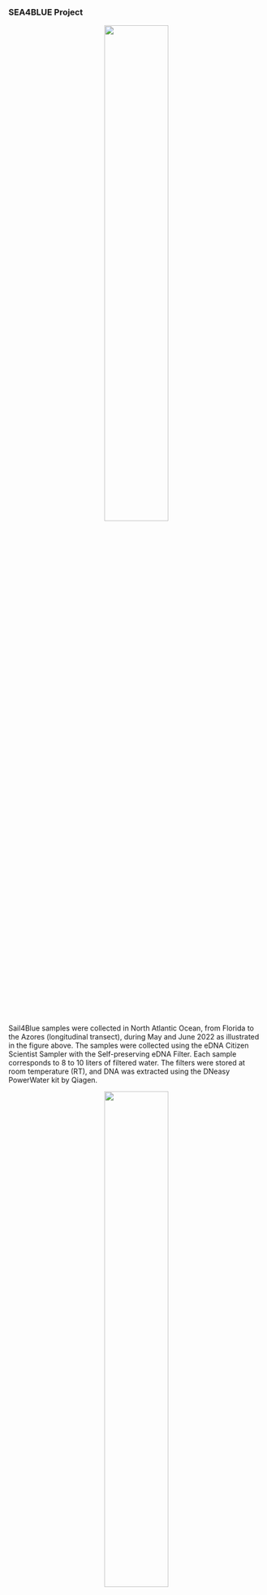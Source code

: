 ### SEA4BLUE Project

<p align="center">
  <img width=50% height=50% src="https://github.com/Luponsky/MicrobiolMarina2023/blob/main/img/Sea4Blue_page-0001.jpg">
</p>

Sail4Blue samples were collected in North Atlantic Ocean, from Florida to the Azores (longitudinal transect), during May and June 2022 as illustrated in the figure above. The samples were collected using the eDNA Citizen Scientist Sampler with the Self-preserving eDNA Filter. Each sample corresponds to 8 to 10 liters of filtered water. The filters were stored at room temperature (RT), and DNA was extracted using the DNeasy PowerWater kit by Qiagen.



<p align="center">
  <img width=50% height=50% src="https://github.com/Luponsky/MicrobiolMarina2023/blob/main/img/gel.png">
</p>
The 16S rRNA gene V4 region was amplified starting with 5 ng of each sample 

---

## The data we will use has already been 'pre-processed' with DADA2 and the taxonomy was assigned using Silva DB

<details>
<summary>What are the 'pre-processing' steps needed to clean the raw reads?</summary>
<br>
Inspect read quality profiles<br>
Remove Adaptors<br>
Quality filter and trimming<br>
Sample Inference<br>
Merge paired reads<br>
Remove chimeras<br>
</details>

---

<details>
<summary>What are the outputs of DADA2?</summary>
<br>
ASVs table & Rapresentative Sequences
</details>

---

<details>
<summary>What are the inputs for Phyloseq?</summary>
<br>
ASVs table + Rapresentative Sequences + taxonomy table + metadata
</details>



---
---
---


## now open **analysis_sea4blue.R** in your R cloud


#load packages
```r
library(MiscMetabar)
library(formattable)
library(phyloseq)
library(ggplot2)
library(dplyr)
library(metagenomeSeq)
library(ggrepel)
library(ranacapa)
library(ggside)
library(ggpubr)
library(grid)
```
#import data for the phyloseq object ( ASVs table, Tax table, metadata table)
```r
ps <- read_pq(path = "sea4blue_phyloseq") #this function import all the files from a specified folder 

ps
```

```
## phyloseq-class experiment-level object
## otu_table()   OTU Table:         [ 1312 taxa and 17 samples ]
## sample_data() Sample Data:       [ 17 samples by 9 sample variables ]
## tax_table()   Taxonomy Table:    [ 1312 taxa by 6 taxonomic ranks ]
```
# the metadata
```r 
sample_data(ps)
```

```
##             X    IndexSequence SampleName NavigationDay       Date        Water Zone Latitude  Longitude
## sa1     eDNA1 TACTAGGTAAGCAGCA      eDNA1             1 23/05/2022 Superficiale  ANW 29.30070 -77.936917
## sa2    eDNA18 TAACGTCCACGCGTGA     eDNA18            18 09/06/2022 Superficiale  ANC 35.79043 -34.595667
## sa3    eDNA19 TACTAGGTTGCGTCAC     eDNA19            19 10/06/2022 Superficiale  ANC 36.99627 -32.055683
## sa4    eDNA25 ACGTACGTTGCGTCAC     eDNA25            25 23/06/2022 Superficiale  ANE 35.89713 -17.887783
## sa5    eDNA26 GCGATACGTGCGTCAC     eDNA26            26 24/06/2022 Superficiale  ANE 36.13633 -14.540200
## sa6    eDNA27 TACTAGGTGTCTAGTG     eDNA27            27 25/06/2022 Superficiale  ANE 36.25035 -11.687733
## sa7    eDNA28 ACGTACGTGTCTAGTG     eDNA28            28 26/06/2022 Superficiale  ANE 36.07880  -7.874533
## sa8     eDNA3 ACGTACGTAAGCAGCA      eDNA3             3 25/05/2022 Superficiale  ANW 30.65897 -75.508383
## sa9     eDNA4 GCGATACGAAGCAGCA      eDNA4             4 26/06/2022 Superficiale  ANW 31.18923 -74.859950
## sa10    eDNA6 GTTACAGCAAGCAGCA      eDNA6             6 28/05/2022 Superficiale  ANW 31.75563 -69.329683
## sa11    eDNA7 TAACGTCCAAGCAGCA      eDNA7             7 29/05/2022 Superficiale  ANW 31.82482 -67.287833
## sa12    eDNA9 TACTAGGTACGCGTGA      eDNA9             9 31/05/2022 Superficiale  ANW 31.99925 -62.128333
## sa13   eDNA15 ACGTACGTACGCGTGA     eDNA15            15 06/06/2022 Superficiale  ANC 34.21340 -44.076200
## sa14   eDNA16 GCGATACGACGCGTGA     eDNA16            16 07/06/2022 Superficiale  ANC 34.55028 -40.685317
## sa15   eDNA17 GTTACAGCACGCGTGA     eDNA17            17 08/06/2022 Superficiale  ANC 35.44867 -37.395217
## sa16 Negative GCGATACGGTCTAGTG   Negative            NA       <NA> Superficiale <NA>       NA         NA
## sa17 Positive GTTACAGCGTCTAGTG   Positive            NA       <NA> Superficiale <NA>       NA         NA
```


# LET'S VISUALIZE RAREFACTION CURVES 

# do you remember?

<p align="center">
  <img width=50% height=50% src="https://github.com/Luponsky/MicrobiolMarina2023/blob/main/img/rarefct_curve_fake.png">
</p>



```r
# define a new ps object called psdata that will be used in the following function
ps
```

```
## phyloseq-class experiment-level object
## otu_table()   OTU Table:         [ 1312 taxa and 17 samples ]
## sample_data() Sample Data:       [ 17 samples by 9 sample variables ]
## tax_table()   Taxonomy Table:    [ 1312 taxa by 6 taxonomic ranks ]
```

```r
#### define  the function calculate_rarefaction_curves

calculate_rarefaction_curves <- function(psdata, measures, depths) {
  require('plyr') # ldply
  require('reshape2') # melt
  
  estimate_rarified_richness <- function(psdata, measures, depth) {
    if(max(sample_sums(psdata)) < depth) return()
    psdata <- prune_samples(sample_sums(psdata) >= depth, psdata)
    
    rarified_psdata <- rarefy_even_depth(psdata, depth, verbose = FALSE)
    
    alpha_diversity <- estimate_richness(rarified_psdata, measures = measures)
    
    # as.matrix forces the use of melt.array, which includes the Sample names (rownames)
    molten_alpha_diversity <- melt(as.matrix(alpha_diversity), varnames = c('Sample', 'Measure'), value.name = 'Alpha_diversity')
    
    molten_alpha_diversity
  }
  
  names(depths) <- depths # this enables automatic addition of the Depth to the output by ldply
  rarefaction_curve_data <- ldply(depths, estimate_rarified_richness, psdata = psdata, measures = measures, .id = 'Depth', .progress = ifelse(interactive(), 'none', 'none'))
  
  # convert Depth from factor to numeric
  rarefaction_curve_data$Depth <- as.numeric(levels(rarefaction_curve_data$Depth))[rarefaction_curve_data$Depth]
  
  rarefaction_curve_data
}
```
#### use the function calculate_rarefaction_curves on ps
```r
rarefaction_curve_data <- calculate_rarefaction_curves(ps, c('Observed'), rep(c(1, 10, 100, 1000, 1:100 * 10000), each = 10))
```
#print the summary
```
summary(rarefaction_curve_data)
```

```
##      Depth           Sample        Measure     Alpha_diversity
##  Min.   :    1   sa8    :100   Observed:1310   Min.   :  1.0  
##  1st Qu.:   10   sa2    : 90                   1st Qu.:  9.0  
##  Median : 1000   sa4    : 90                   Median :137.0  
##  Mean   :13266   sa6    : 90                   Mean   :130.2  
##  3rd Qu.:30000   sa7    : 90                   3rd Qu.:215.0  
##  Max.   :60000   sa1    : 80                   Max.   :416.0  
##                  (Other):770
```
# do some calculations  and merge the data for plotting
```r 
rarefaction_curve_data_summary <- ddply(rarefaction_curve_data, c('Depth', 'Sample', 'Measure'), summarise, Alpha_diversity_mean = mean(Alpha_diversity), Alpha_diversity_sd = sd(Alpha_diversity))

rarefaction_curve_data_summary_verbose <- merge(rarefaction_curve_data_summary, 
                                                data.frame(sample_data(ps)), 
                                                by.x = 'Sample', by.y = 'row.names')


```
### plot with ggplot
```
ggplot(data=rarefaction_curve_data_summary_verbose, aes(x = Depth, 
                                                        y = Alpha_diversity_mean, 
                                                        group = Sample, color = Zone)) +
  geom_line(aes(group = Sample), size = 1) +
  geom_point(size = 2.5) +
  geom_label_repel(data = rarefaction_curve_data_summary_verbose %>% 
      group_by(Sample) %>% 
      filter(Alpha_diversity_mean == max(Alpha_diversity_mean)), 
    aes(Depth, Alpha_diversity_mean,  label = ( Sample)),
    color = "black"  )+ggtitle("Rarefaction Curves")
```

<img src="figure-html/unnamed-chunk-1-1.png" width="672" />


## there is something strange with sample 16 and 17 could you guess why
```

ggplot(data=rarefaction_curve_data_summary_verbose, aes(x = Depth, 
                                                        y = Alpha_diversity_mean, 
                                                        group = Sample, color = Zone)) +
  geom_line(aes(group = Sample), size = 1) +
  geom_point(size = 2.5) +
  geom_label_repel(data = rarefaction_curve_data_summary_verbose %>% 
                     group_by(Sample) %>% 
                     filter(Alpha_diversity_mean == max(Alpha_diversity_mean)), 
                   aes(Depth, Alpha_diversity_mean,  label = ( SampleName )), #changing the parameter of the labels
                   color = "black"  )+ggtitle("Rarefaction Curves")
```

<img src="figure-html/unnamed-chunk-1-2.png" width="672" />


# *do you see some patterns???????*



# NORMALIZATION     


```
phyloseq_obj<-ps
```
# search for Mitochondria
```
grep(pattern = "Mitochondria", tax_table(phyloseq_obj)) 
```

```
##  [1] 5985 6020 6044 6099 6101 6121 6185 6257 6296 6334 6381 6415 6422 6431 6454 6460 6461 6493 6504 6509 6513 6526 6529
```
#search for Chloroplast
```r

grep(pattern = "Chloroplast", tax_table(phyloseq_obj)) 
```

```
##  [1] 4095 4107 4133 4179 4184 4229 4236 4249 4261 4285 4301 4305 4326 4352 4358 4376 4396 4432 4439 4448 4460 4468 4487 4520 4533 4584 4590 4600 4618
## [30] 4655 4668 4696 4747 4751 4763 4764 4772 4777 4813 4815 4822 4825 4891 4936 4951 4964 4994 4999 5017 5025 5029 5053 5083 5095 5125 5127 5143 5168
## [59] 5247 5248
```
#remove Chloroplast and Mitochondria from phyloseq_obj
```r

phyloseq_obj <- phyloseq_obj %>% subset_taxa( Family!= "Mitochondria" | is.na(Family) & Order!="Chloroplast" | is.na(Order) ) 

phyloseq_obj
```

```
## phyloseq-class experiment-level object
## otu_table()   OTU Table:         [ 1229 taxa and 17 samples ]
## sample_data() Sample Data:       [ 17 samples by 9 sample variables ]
## tax_table()   Taxonomy Table:    [ 1229 taxa by 6 taxonomic ranks ]
```

```r
#filtering singletons
doubleton <- genefilter_sample(phyloseq_obj, filterfun_sample(function(x) x > 1), A=1)
doubleton <- prune_taxa(doubleton, phyloseq_obj) 
doubleton
```

```
## phyloseq-class experiment-level object
## otu_table()   OTU Table:         [ 1226 taxa and 17 samples ]
## sample_data() Sample Data:       [ 17 samples by 9 sample variables ]
## tax_table()   Taxonomy Table:    [ 1226 taxa by 6 taxonomic ranks ]
```
## rimuovo i pos e neg
```r
sample_variables(doubleton)
```

```
## [1] "X"             "IndexSequence" "SampleName"    "NavigationDay" "Date"          "Water"         "Zone"          "Latitude"      "Longitude"
```

#rimuovo i positivi e negativi
```r
doubleton = subset_samples(doubleton,!( SampleName=="Positive" | SampleName=="Negative"))
```
#check it
```
sample_data(doubleton)$SampleName
```

```
##  [1] "eDNA1"  "eDNA18" "eDNA19" "eDNA25" "eDNA26" "eDNA27" "eDNA28" "eDNA3"  "eDNA4"  "eDNA6"  "eDNA7"  "eDNA9"  "eDNA15" "eDNA16" "eDNA17"
```
# transforming 
```r
data.metagenomeSeq = phyloseq_to_metagenomeSeq(doubleton)

p = cumNormStat(data.metagenomeSeq) #default is 0.5
```

```
## Default value being used.
```

```r
data.cumnorm = cumNorm(data.metagenomeSeq, p=p)
#data.cumnorm
data.CSS = MRcounts(data.cumnorm, norm=TRUE, log=TRUE)
head(data.CSS)
```

```
##           sa1       sa2      sa3      sa4      sa5      sa6      sa7       sa8       sa9      sa10      sa11      sa12      sa13      sa14      sa15
## ASV1  0.00000 11.828152 12.19976 12.66877 12.24073 13.19269 12.15724  0.000000  0.000000  0.000000  0.000000  5.355944 11.116552 11.498655 10.002494
## ASV2  7.39927 10.901037 10.99427 10.87241 10.86409 10.57588 11.78722 11.474883 10.640084 11.174908 10.077608 11.283342 10.297447 10.571002 10.529610
## ASV3  6.62417 10.637374 11.00867 10.21290 11.45207 11.44724 10.18808 10.186246  9.564125 12.069720  9.619774  9.572272  9.358591 10.793806 10.334375
## ASV4  0.00000  0.000000  0.00000  0.00000  0.00000  0.00000  0.00000  0.000000  0.000000  0.000000  0.000000  0.000000  0.000000  0.000000  0.000000
## ASV5 10.09764  0.000000  0.00000  0.00000  0.00000  0.00000  0.00000 11.113797 13.594248  8.464959 10.983235  9.345501  9.750342  9.810939  7.161002
## ASV6  4.88065  8.962567 10.57447  9.81946 11.34114 11.12890  9.10309  9.090098  7.473292 11.290277  8.813246  9.115442  8.910191 10.029121  9.543246
```

```r
dim(data.CSS)  # make sure the data are in a correct formal: number of samples in rows
```

```
## [1] 1226   15
```

```r
phyloseq_obj_css <- phyloseq_obj
otu_table(phyloseq_obj_css) <- otu_table(data.CSS, taxa_are_rows = T)

phyloseq_obj_css
```

```
## phyloseq-class experiment-level object
## otu_table()   OTU Table:         [ 1226 taxa and 15 samples ]
## sample_data() Sample Data:       [ 15 samples by 9 sample variables ]
## tax_table()   Taxonomy Table:    [ 1226 taxa by 6 taxonomic ranks ]
```
# change sample names to the correct ones
```r
sample_names(phyloseq_obj_css)<-sample_data(phyloseq_obj_css)$SampleName 

sample_names(phyloseq_obj_css)
```

```
##  [1] "eDNA1"  "eDNA18" "eDNA19" "eDNA25" "eDNA26" "eDNA27" "eDNA28" "eDNA3"  "eDNA4"  "eDNA6"  "eDNA7"  "eDNA9"  "eDNA15" "eDNA16" "eDNA17"
```

# this is the phyloseq object normalized
```r
phyloseq_obj_css
```

```
## phyloseq-class experiment-level object
## otu_table()   OTU Table:         [ 1226 taxa and 15 samples ]
## sample_data() Sample Data:       [ 15 samples by 9 sample variables ]
## tax_table()   Taxonomy Table:    [ 1226 taxa by 6 taxonomic ranks ]
```


### ALPHA DIVERSITY


# round normalized counts for alpha diversity
```r
phyloseq_obj_css_round <- phyloseq_obj_css
otu_table(phyloseq_obj_css_round) <- round(otu_table(phyloseq_obj_css), digits = 0)
```
# check it out
```
head(otu_table(phyloseq_obj_css))
```

```
## OTU Table:          [6 taxa and 15 samples]
##                      taxa are rows
##         eDNA1    eDNA18   eDNA19   eDNA25   eDNA26   eDNA27   eDNA28     eDNA3     eDNA4     eDNA6     eDNA7     eDNA9    eDNA15    eDNA16    eDNA17
## ASV1  0.00000 11.828152 12.19976 12.66877 12.24073 13.19269 12.15724  0.000000  0.000000  0.000000  0.000000  5.355944 11.116552 11.498655 10.002494
## ASV2  7.39927 10.901037 10.99427 10.87241 10.86409 10.57588 11.78722 11.474883 10.640084 11.174908 10.077608 11.283342 10.297447 10.571002 10.529610
## ASV3  6.62417 10.637374 11.00867 10.21290 11.45207 11.44724 10.18808 10.186246  9.564125 12.069720  9.619774  9.572272  9.358591 10.793806 10.334375
## ASV4  0.00000  0.000000  0.00000  0.00000  0.00000  0.00000  0.00000  0.000000  0.000000  0.000000  0.000000  0.000000  0.000000  0.000000  0.000000
## ASV5 10.09764  0.000000  0.00000  0.00000  0.00000  0.00000  0.00000 11.113797 13.594248  8.464959 10.983235  9.345501  9.750342  9.810939  7.161002
## ASV6  4.88065  8.962567 10.57447  9.81946 11.34114 11.12890  9.10309  9.090098  7.473292 11.290277  8.813246  9.115442  8.910191 10.029121  9.543246
```

```r
head(otu_table(phyloseq_obj_css_round))
```

```
## OTU Table:          [6 taxa and 15 samples]
##                      taxa are rows
##      eDNA1 eDNA18 eDNA19 eDNA25 eDNA26 eDNA27 eDNA28 eDNA3 eDNA4 eDNA6 eDNA7 eDNA9 eDNA15 eDNA16 eDNA17
## ASV1     0     12     12     13     12     13     12     0     0     0     0     5     11     11     10
## ASV2     7     11     11     11     11     11     12    11    11    11    10    11     10     11     11
## ASV3     7     11     11     10     11     11     10    10    10    12    10    10      9     11     10
## ASV4     0      0      0      0      0      0      0     0     0     0     0     0      0      0      0
## ASV5    10      0      0      0      0      0      0    11    14     8    11     9     10     10      7
## ASV6     5      9     11     10     11     11      9     9     7    11     9     9      9     10     10
```
# let's focus on richeness (number of species) and let's check its variation along the longitudinal transect

```r

plot_richness(physeq_normalized,x="Longitude",color = "Zone",measures=c("Observed"))
```

<img src="figure-html/unnamed-chunk-1-3.png" width="672" />

```r
p1<-plot_richness(physeq_normalized,x="Longitude",color = "Zone",measures=c("Observed"))

#change the order of 
newSTorder = c( "ANW","ANC","ANE")
p1$data$Zone<- as.character(p1$data$Zone)
p1$data$Zone <- factor(p1$data$Zone, levels=newSTorder) 
```

#plot

```
ggplot(p1$data,aes(Longitude,value))+
  theme_bw()+theme(plot.title = element_text(hjust = 0.5))+
  geom_point(aes(colour = Zone),alpha =0.45)+
  scale_color_manual(values=c("#4280fc", "#ffb452","#f7170a","#000000"))+
  geom_ysideboxplot(aes(x=Zone,y=value,colour = Zone), orientation = "x")+
  theme(        ggside.panel.scale.y = .4)+scale_ysidex_discrete()+
  geom_smooth(aes(colour = variable ),linewidth=1.5)+ ylab('Richness') 
```

```
## `geom_smooth()` using method = 'loess' and formula = 'y ~ x'
```

<img src="figure-html/unnamed-chunk-1-4.png" width="672" />

```r
#let's add the richness to our metadata, maybe will be useful later...
sample_data(phyloseq_obj_css)$Richness<-p1$data$value


#######################################
#######     BETA DIVERSITY      #######
#######################################




### calculate bray-curtis dissimilarity among our samples

otu.ord <- ordinate(physeq = phyloseq_obj_css, "PCoA", distance = "bray")


#plot ordination

plot_ordination(phyloseq_obj_css, otu.ord,  color="Zone",axes =c(1,2))+
  scale_color_manual(values = c("#4280fc", "#ffb452","#f7170a"))+ geom_point(size=3)+ 
  geom_text_repel(aes(label=SampleName),max.overlaps = Inf, show.legend = FALSE)+ 
  theme_void()+
  theme_bw() + 
  geom_xsidedensity(aes(y=stat(density),fill=Zone), alpha = 0.5, show.legend = FALSE) +
  geom_ysidedensity(aes(x=stat(density),fill=Zone), alpha = 0.5, show.legend = FALSE) +
  scale_xsidey_continuous(breaks = NULL, labels = "", expand = expansion(c(0,.1))) +
  scale_ysidex_continuous(breaks = NULL, labels = "", expand = expansion(c(0,.1))) +
  scale_ysidex_discrete()+
  ggside::theme_ggside_void()  +
  scale_fill_manual(values = c("#4280fc", "#ffb452","#f7170a"))+
  ggtitle("Beta Diversity based on Bray-Curitis")
```

<img src="figure-html/unnamed-chunk-1-5.png" width="672" />

```r
#why sample 1 is so different from the others of the "same zone"






#let's check the composition of the communities with a barplot


#we have to transform the counts to %
physeq_perc=transform_sample_counts(phyloseq_obj_css,function(x) 100 * x/sum(x))



#Turn all ASVs into genus counts


glom <- tax_glom(physeq_perc, taxrank = 'Genus')
glom # should list # taxa as # phyla
```

```
## phyloseq-class experiment-level object
## otu_table()   OTU Table:         [ 261 taxa and 15 samples ]
## sample_data() Sample Data:       [ 15 samples by 10 sample variables ]
## tax_table()   Taxonomy Table:    [ 261 taxa by 6 taxonomic ranks ]
```

```r
data_glom<- psmelt(glom) # create dataframe from phyloseq object

data_glom$Zone <- as.character(data_glom$Zone) #convert to character
data_glom$Zone  <- factor(data_glom$Zone , levels =c("ANW","ANC","ANE"))






ggplot(data=data_glom, aes(x=Sample, y=Abundance, fill=Genus)) + 
  facet_grid(~Zone, scales = "free")+
  geom_bar(aes(), stat="identity", position="fill",width = 0.7) +
  scale_fill_manual(values = mycolors)+
  guides(fill=guide_legend(ncol=6)) + 
  theme(axis.text.x = element_text(angle = 90, vjust = 0.5, hjust=1),legend.position="none")
```

<img src="figure-html/unnamed-chunk-1-6.png" width="672" />

```r
# can you see any difference ???




#let's do a RDA to see how




#calculate the ordination based on the effect of richness and lon
RDA = ordinate(phyloseq_obj_css ~ Richness + Longitude, "RDA")
```

```
## Warning: First argument, `physeq`, as formula is deprecated.
## There is now an explicit `formula` argument.
## Please revise method call accordingly.
```

```r
# plot it
p2 = plot_ordination(phyloseq_obj_css, RDA, color = "Zone", )+ 
  theme_bw() +geom_text_repel(aes(label = SampleName, color = Zone), max.overlaps = Inf, show.legend = FALSE) + geom_point(size = 4)+
  scale_color_manual(values = c("#4280fc", "#ffb452", "#f7170a"))

p2
```

<img src="figure-html/unnamed-chunk-1-7.png" width="672" />

```r
# Now add the environmental variables as arrows
arrowmat = vegan::scores(RDA, display = "bp")
# Add labels, make a data.frame
arrowdf <- data.frame(labels = rownames(arrowmat), arrowmat)
# Define the arrow aesthetic mapping
arrow_map = aes(xend = RDA1, yend = RDA2, x = 0, y = 0, shape = NULL, color = NULL, 
                label = labels)
label_map = aes(x = 1.7 * RDA1, y = 1.7 * RDA2, shape = NULL, color = NULL, 
                label = labels)
# Make a new graphic
arrowhead = arrow(length = unit(0.05, "npc"))
p3 = p2 + geom_segment(arrow_map, size = 1, data = arrowdf, color = "black", 
                       arrow = arrowhead) + geom_text(label_map, size = 4, data = arrowdf)
```

```
## Warning in geom_segment(arrow_map, size = 1, data = arrowdf, color = "black", : Ignoring unknown aesthetics: label
```

```r
p3
```

<img src="figure-html/unnamed-chunk-1-8.png" width="672" />



---
title: script_lezione.R
author: userbio
date: '2023-10-20'

---















